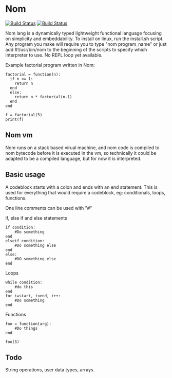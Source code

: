 # Nom

[![Build Status](https://upload.wikimedia.org/wikipedia/commons/f/f8/License_icon-mit-88x31-2.svg)]()
[![Build Status](https://travis-ci.org/Mithreindeir/nom.svg?branch=master)](https://travis-ci.org/Mithreindeir/Nom)


Nom lang is a dynamically typed lightweight functional language focusing on simplicity and embeddability.
To install on linux, run the install.sh script. Any program you make will require you to type "nom program_name" or just add #!/usr/bin/nom to the beginning of the scripts to specify which interpreter to use. No REPL loop yet available.


Example factorial program written in Nom:


    factorial = function(n):
      if n <= 1:
        return n
      end
      else:
        return n * factorial(n-1)
      end
    end
    
    f = factorial(5)
    print(f)

## Nom vm
Nom runs on a stack based virual machine, and nom code is compiled to nom bytecode before it is executed in the vm, so technically it could be adapted to be a compiled language, but for now it is interpreted.

## Basic usage
A codeblock starts with a colon and ends with an end statement. This is used for everything that would require a codeblock, eg: conditionals, loops, functions.

One line comments can be used with "#"

If, else if and else statements

    if condition:
        #Do something
    end
    elseif condition:
        #Do something else
    end
    else:
        #DO something else
    end
Loops
  
    while condition:
        #do this
    end
    for i=start, i<end, i++:
        #Do something
    end

Functions

    foo = function(arg):
        #Do things
    end
    
    foo(5)



## Todo
String operations, user data types, arrays.
